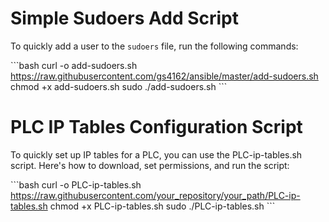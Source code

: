 # Simple Sudoers Add Script

To quickly add a user to the `sudoers` file, run the following commands:

\```bash
curl -o add-sudoers.sh https://raw.githubusercontent.com/gs4162/ansible/master/add-sudoers.sh
chmod +x add-sudoers.sh
sudo ./add-sudoers.sh
\```

# PLC IP Tables Configuration Script

To quickly set up IP tables for a PLC, you can use the PLC-ip-tables.sh script. Here's how to download, set permissions, and run the script:

\```bash
curl -o PLC-ip-tables.sh https://raw.githubusercontent.com/your_repository/your_path/PLC-ip-tables.sh
chmod +x PLC-ip-tables.sh
sudo ./PLC-ip-tables.sh
\```
